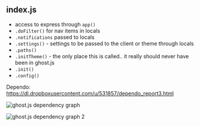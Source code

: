 ## index.js

* access to express through `app()`
* `.doFilter()` for nav items in locals
* `.notifications` passed to locals
* `.settings()` - settings to be passed to the client or theme through locals
* `.paths()`
* `.initTheme()` - the only place this is called.. it really should never have been in ghost.js
* `.init()`
* `.config()`



Dependo: https://dl.dropboxusercontent.com/u/531857/dependo_report3.html

![ghost.js dependency graph](http://f.cl.ly/items/03150X0f0P050C1c0E0K/Image%202013.08.24%2010%3A28%3A54.png)

![ghost.js dependency graph 2](http://f.cl.ly/items/1T0V0p2Q172j2W0P0P32/Image%202013.08.24%2010%3A34%3A42.png)

